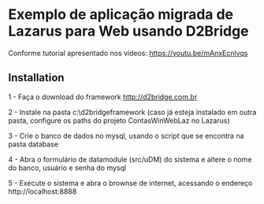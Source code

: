 # Exemplo de aplicação migrada de Lazarus para Web usando D2Bridge
Conforme tutorial apresentado nos vídeos:  https://youtu.be/mAnxEcnlvqs

## Installation

1 - Faça o download do framework http://d2bridge.com.br

2 - Instale na pasta c:\d2bridgeframework (caso já esteja instalado em outra pasta, configure os paths do projeto ContasWinWebLaz no Lazarus)

3 - Crie o banco de dados no mysql, usando o script que se encontra na pasta database

4 - Abra o formulário de datamodule (src/uDM) do sistema e altere o nome do banco, usuário e senha do mysql

5 - Execute o sistema e abra o brownse de internet, acessando o endereço http://localhost:8888
